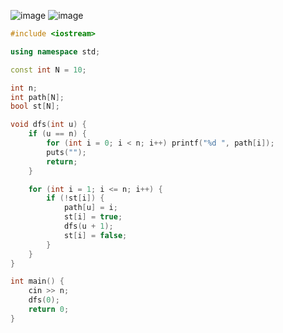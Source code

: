 ![image](https://cdn.jsdelivr.net/gh/XmchxUp/cloudimg@master/20220309/image.22ku159k1xmo.webp)
![image](https://cdn.jsdelivr.net/gh/XmchxUp/cloudimg@master/20220309/image.4x1zgn3vds80.webp)

```c++
#include <iostream>

using namespace std;

const int N = 10;

int n;
int path[N];
bool st[N];

void dfs(int u) {
    if (u == n) {
        for (int i = 0; i < n; i++) printf("%d ", path[i]);
        puts("");
        return;
    }

    for (int i = 1; i <= n; i++) {
        if (!st[i]) {
            path[u] = i;
            st[i] = true;
            dfs(u + 1);
            st[i] = false;
        }
    }
}

int main() {
    cin >> n;
    dfs(0);
    return 0;
}
```